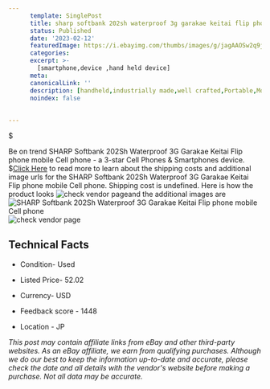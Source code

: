 ```yaml
---
      template: SinglePost
      title: sharp softbank 202sh waterproof 3g garakae keitai flip phone mobile cell phone
      status: Published
      date: '2023-02-12'
      featuredImage: https://i.ebayimg.com/thumbs/images/g/jagAAOSw2q9jq3RO/s-l225.jpg
      categories: 
      excerpt: >-
        [smartphone,device ,hand held device]
      meta:
      canonicalLink: ''
      description: [handheld,industrially made,well crafted,Portable,Mobile,Compact,Convenient,Lightweight,Maneuverable,Man-portable,Miniature,Carriable,Hand-held,Light,Holdable,Transportable,Mobile device,Pocket-sized,On-the-go,Wireless,Cordless,Compact size,Convenient size, smartphone,device ,hand held device]
      noindex: false
      
        
---
```

$

Be on trend SHARP Softbank 202Sh Waterproof 3G Garakae Keitai Flip phone mobile Cell phone - a 3-star Cell Phones & Smartphones device.
$[Click Here](https://www.ebay.com/itm/385408401748?hash=item59bc218154%3Ag%3AjagAAOSw2q9jq3RO&mkevt=1&mkcid=1&mkrid=711-53200-19255-0&campid=%253CePNCampaignId%253E&customid=%253CreferenceId%253E&toolid=10049) to read more to learn about the shipping costs and additional image urls for the SHARP Softbank 202Sh Waterproof 3G Garakae Keitai Flip phone mobile Cell phone. Shipping cost is undefined. Here is how the product looks ![check vendor page](https://i.ebayimg.com/thumbs/images/g/jagAAOSw2q9jq3RO/s-l225.jpg)and the additional images are![SHARP Softbank 202Sh Waterproof 3G Garakae Keitai Flip phone mobile Cell phone](https://i.ebayimg.com/images/g/jagAAOSw2q9jq3RO/s-l1200.jpg)![check vendor page](https://origin-galleryplus.ebayimg.com/ws/web/385408401748_2_0_1/225x225.jpg,https://origin-galleryplus.ebayimg.com/ws/web/385408401748_3_0_1/225x225.jpg,https://origin-galleryplus.ebayimg.com/ws/web/385408401748_4_0_1/225x225.jpg)



 ## Technical Facts 



     
      

 - Condition- Used 


      

 - Listed Price- 52.02 


      

 - Currency- USD 


      

 - Feedback score - 1448 


      

 - Location - JP 


      
      

 *_This post may contain affiliate links from eBay and other third-party websites. As an eBay affiliate, we earn from qualifying purchases. Although we do our best to keep the information up-to-date and accurate, please check the date and all details with the vendor's website before making a purchase. Not all data may be accurate._*






